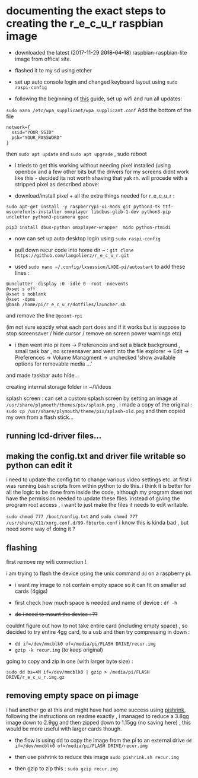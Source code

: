 # documenting the exact steps to creating the r_e_c_u_r raspbian image

- downloaded the latest (2017-11-29 ~~2018-04-18~~) raspbian-raspbian-lite image from offical site.

- flashed it to my sd using etcher

- set up auto console login and changed keyboard layout using `sudo raspi-config`

- following the beginning of [this](https://gist.github.com/kmpm/8e535a12a45a32f6d36cf26c7c6cef51) guide,
set up wifi and run all updates: 

`sudo nano /etc/wpa_supplicant/wpa_supplicant.conf` Add the bottom of the file
```
network={
  ssid="YOUR_SSID"
  psk="YOUR_PASSWORD"
}
```

then `sudo apt update` and `sudo apt upgrade` , sudo reboot

- i trieds to get this working without needing pixel installed (using openbox and a few other bits but the drivers for my screens didnt work like this - decided its not worth shaving that yak rn. will procede with a stripped pixel as described above:
 
 - download/install pixel + all the extra things needed for r_e_c_u_r : 
 ```
 sudo apt-get install -y raspberrypi-ui-mods git python3-tk ttf-mscorefonts-installer omxplayer libdbus-glib-1-dev python3-pip unclutter python3-picamera gpac 
 
 pip3 install dbus-python omxplayer-wrapper  mido python-rtmidi
 ```

- now can set up auto desktop login using `sudo raspi-config`

- pull down recur code into home dir ~ : `git clone https://github.com/langolierz/r_e_c_u_r.git`

- used `sudo nano ~/.config/lxsession/LXDE-pi/autostart` to add these lines : 
```
@unclutter -display :0 -idle 0 -root -noevents
@xset s off
@xset s noblank
@xset -dpms
@bash /home/pi/r_e_c_u_r/dotfiles/launcher.sh
```

and remove the line `@point-rpi` 

(im not sure exactly what each part does and if it works but is suppose to stop screensaver / hide cursor / remove on screen power warnings etc)

- i then went into pi item -> Preferences and set a black background , small task bar , no screensaver  and went into the file explorer -> Edit -> Preferences -> Volume Managment -> unchecked 'show available options for removable media ...' 

and made taskbar auto hide...

creating internal storage folder in ~/Videos

splash screen : can set a custom splash screen by setting an image at `/usr/share/plymouth/themes/pix/splash.png` , i made a copy of the original : `sudo cp /usr/share/plymouth/theme/pix/splash-old.png` and then copied my own from a flash stick...

## running lcd-driver files...

## making the config.txt and driver file writable so python can edit it

i need to update the config.txt to change various video settings etc. at first i was running bash scripts from within python to do this. i think it is better for all the logic to be done from inside the code, although my program does not have the permission needed to update these files. instead of giving the program root access , i want to just make the files it needs to edit writable.

`sudo chmod 777 /boot/config.txt` and `sudo chmod 777 /usr/share/X11/xorg.conf.d/99-fbturbo.conf` i know this is kinda bad , but need some way of doing it ?

## flashing

first remove my wifi connection !

i am trying to flash the device using the unix command `dd` on a raspberry pi.

- i want my image to not contain empty space so it can fit on smaller sd cards (4gigs)

- first check how much space is needed and name of device : `df -h`

- ~~do i need to mount the device : ??~~

couldnt figure out how to not take entire card (including empty space) , so decided to try entire 4gg card, to a usb and then try compressing in down :

- `dd if=/dev/mmcblk0 of=/media/pi/FLASH DRIVE/recur.img`
- `gzip -k recur.img` (to keep original)

going to copy and zip in one (with larger byte size) :

`sudo dd bs=4M if=/dev/mmcblk0 | gzip > /media/pi/FLASH DRIVE/r_e_c_u_r.img.gz`

## removing empty space on pi image

i had another go at this and might have had some success using [pishrink], following the instructions on readme exactly , i managed to reduce a 3.8gg image down to 2.9gg and then zipped down to 1.15gg (no saving here) , this would be more useful with larger cards though.

- the flow is using dd to copy the image from the pi to an external drive `dd if=/dev/mmcblk0 of=/media/pi/FLASH DRIVE/recur.img`

- then use pishrink to reduce this image `sudo pishrink.sh recur.img`

- then gzip to zip this : `sudo gzip recur.img`

[pishrink]:https://github.com/Drewsif/PiShrink

